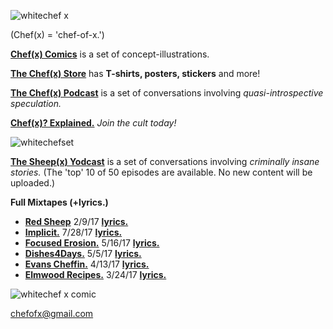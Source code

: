 ![whitechef x](https://user-images.githubusercontent.com/25256570/36082575-a7efeb92-0f5f-11e8-86a8-8b9068a82c5b.png)

(Chef(x) = 'chef-of-x.')

**[Chef(x) Comics](https://www.instagram.com/chefofx/)** is a set of concept-illustrations.

**[The Chef(x) Store](https://www.redbubble.com/shop/chefofx)** has **T-shirts, posters, stickers** and more!  

**[The Chef(x) Podcast](https://itunes.apple.com/us/podcast/the-chef-x-podcast/id1304107115?mt=2)** is a set of conversations involving *quasi-introspective speculation.* 

**[Chef(x)? Explained.](https://drive.google.com/open?id=0B1Ol8fuZMTCWUVBNRlk0djcxUmc)** *Join the cult today!*

![whitechefset](https://user-images.githubusercontent.com/25256570/36082661-51e174cc-0f60-11e8-9359-3e7ca0143748.png)

**[The Sheep(x) Yodcast](https://itunes.apple.com/us/podcast/the-chef-x-podcast/id1227336978?mt=2)**  is a set of conversations involving *criminally insane stories.* (The 'top' 10 of 50 episodes are available. No new content will be uploaded.)

**Full Mixtapes (+lyrics.)**

- **[Red Sheep](https://soundcloud.com/redchef/sets/red-sheep)** 2/9/17 [**lyrics.**](https://drive.google.com/open?id=1L0DXyAscYHFnqYgvJ5aMnPRHvZZo1k9Z)
- **[Implicit.](https://soundcloud.com/redchef/sets/implicit/s-tvWII)** 7/28/17 [**lyrics.**](https://drive.google.com/open?id=0B1Ol8fuZMTCWam4zdm5sbFlvRUU) 
- **[Focused Erosion.](https://soundcloud.com/redchef/sets/focused-erosion/s-pihsw)** 5/16/17 [**lyrics.**](https://drive.google.com/open?id=0B1Ol8fuZMTCWWVNQdXd2ZndiaDA) 
- **[Dishes4Days.](https://soundcloud.com/redchef/sets/dishes4days/s-NY0Mc)** 5/5/17 [**lyrics.**](https://drive.google.com/open?id=0B1Ol8fuZMTCWc09Yb2tRZndleVE) 
- **[Evans Cheffin.](https://soundcloud.com/redchef/sets/evans-cheffin/s-5ctrP)** 4/13/17 [**lyrics.**](https://drive.google.com/open?id=0B1Ol8fuZMTCWWS1OUHptcEN4aWM) 
- **[Elmwood Recipes.](https://soundcloud.com/redchef/sets/elmwood-recipes/s-4d0MH)** 3/24/17 [**lyrics.**](https://drive.google.com/open?id=0B1Ol8fuZMTCWaldOV2ZYYVlyRlk)

![whitechef x comic](https://user-images.githubusercontent.com/25256570/36082720-cea7478e-0f60-11e8-9c24-e0dabf3edea5.png)

chefofx@gmail.com
